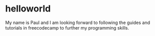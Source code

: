 # helloworld
My name is Paul and I am looking forward to following the guides and tutorials in freecodecamp to further my programming skills.
